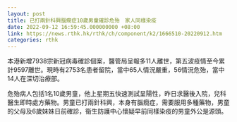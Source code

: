 ```yaml
---
layout: post
title: 已打兩針科興腦癇症10歲男童確診危殆　家人同樣染疫
date: 2022-09-12 16:59:45.000000000 +08:00
link: https://news.rthk.hk/rthk/ch/component/k2/1666510-20220912.htm
categories: rthk
---
```


本港新增7938宗新冠病毒確診個案，醫管局呈報多11人離世，第五波疫情至今累計9597離世。現時有2753名患者留院，當中65人情況嚴重，56情況危殆，當中14人在深切治療部。

危殆病人包括1名10歲男童，他上星期五快速測試呈陽性，昨日求醫後入院，兒科醫生即時處方藥物。男童已打兩針科興，本身有腦癇症，需要服用多種藥物，男童的父母及6歲妹妹日前確診，衞生防護中心懷疑早前同樣染疫的男童外公是源頭。
